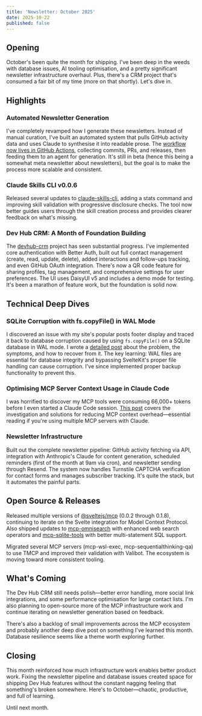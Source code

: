 ```yaml
---
title: 'Newsletter: October 2025'
date: 2025-10-22
published: false
---
```


## Opening

October's been quite the month for shipping. I've been deep in the
weeds with database issues, AI tooling optimisation, and a pretty
significant newsletter infrastructure overhaul. Plus, there's a CRM
project that's consumed a fair bit of my time (more on that shortly).
Let's dive in.

## Highlights

### Automated Newsletter Generation

I've completely revamped how I generate these newsletters. Instead of
manual curation, I've built an automated system that pulls GitHub
activity data and uses Claude to synthesise it into readable prose.
The
[workflow now lives in GitHub Actions](https://github.com/spences10/scottspence.com/commit/ec4415683457efab3fc2042e3d67c2879b96c430),
collecting commits, PRs, and releases, then feeding them to an agent
for generation. It's still in beta (hence this being a somewhat meta
newsletter about newsletters), but the goal is to make the process
more scalable and consistent.

### Claude Skills CLI v0.0.6

Released several updates to
[claude-skills-cli](https://github.com/spences10/claude-skills-cli),
adding a stats command and improving skill validation with progressive
disclosure checks. The tool now better guides users through the skill
creation process and provides clearer feedback on what's missing.

### Dev Hub CRM: A Month of Foundation Building

The [devhub-crm](https://github.com/spences10/devhub-crm) project has
seen substantial progress. I've implemented core authentication with
Better Auth, built out full contact management (create, read, update,
delete), added interactions and follow-ups tracking, and even GitHub
OAuth integration. There's now a QR code feature for sharing profiles,
tag management, and comprehensive settings for user preferences. The
UI uses DaisyUI v5 and includes a demo mode for testing. It's been a
marathon of feature work, but the foundation is solid now.

## Technical Deep Dives

### SQLite Corruption with fs.copyFile() in WAL Mode

I discovered an issue with my site's popular posts footer display and
traced it back to database corruption caused by using `fs.copyFile()`
on a SQLite database in WAL mode. I wrote a
[detailed post](https://scottspence.com/posts/sqlite-corruption-fs-copyfile-issue)
about the problem, the symptoms, and how to recover from it. The key
learning: WAL files are essential for database integrity and bypassing
SvelteKit's proper file handling can cause corruption. I've since
implemented proper backup functionality to prevent this.

### Optimising MCP Server Context Usage in Claude Code

I was horrified to discover my MCP tools were consuming 66,000+ tokens
before I even started a Claude Code session.
[This post](https://scottspence.com/posts/optimising-mcp-server-context-usage-in-claude-code)
covers the investigation and solutions for reducing MCP context
overhead—essential reading if you're using multiple MCP servers with
Claude.

### Newsletter Infrastructure

Built out the complete newsletter pipeline: GitHub activity fetching
via API, integration with Anthropic's Claude for content generation,
scheduled reminders (first of the month at 9am via cron), and
newsletter sending through Resend. The system now handles Turnstile
CAPTCHA verification for contact forms and manages subscriber
tracking. It's quite the stack, but it automates the painful parts.

## Open Source & Releases

Released multiple versions of
[@sveltejs/mcp](https://github.com/sveltejs/mcp) (0.0.2 through
0.1.8), continuing to iterate on the Svelte integration for Model
Context Protocol. Also shipped updates to
[mcp-omnisearch](https://github.com/spences10/mcp-omnisearch) with
enhanced web search operators and
[mcp-sqlite-tools](https://github.com/spences10/mcp-sqlite-tools) with
better multi-statement SQL support.

Migrated several MCP servers (mcp-wsl-exec, mcp-sequentialthinking-qa)
to use TMCP and improved their validation with Valibot. The ecosystem
is moving toward more consistent tooling.

## What's Coming

The Dev Hub CRM still needs polish—better error handling, more social
link integrations, and some performance optimisation for large contact
lists. I'm also planning to open-source more of the MCP infrastructure
work and continue iterating on newsletter generation based on
feedback.

There's also a backlog of small improvements across the MCP ecosystem
and probably another deep dive post on something I've learned this
month. Database resilience seems like a theme worth exploring further.

## Closing

This month reinforced how much infrastructure work enables better
product work. Fixing the newsletter pipeline and database issues
created space for shipping Dev Hub features without the constant
nagging feeling that something's broken somewhere. Here's to
October—chaotic, productive, and full of learning.

Until next month.
